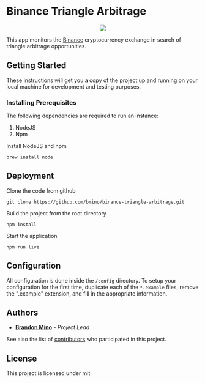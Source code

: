 # Binance Triangle Arbitrage

<p align="center">
    <img src="https://github.com/bmino/binance-triangle-arbitrage/blob/master/src/resources/mainDisplay.png">
</p>

This app monitors the [Binance](https://www.binance.com) cryptocurrency exchange in search of triangle arbitrage opportunities.


## Getting Started

These instructions will get you a copy of the project up and running on your local machine for development and testing purposes.


### Installing Prerequisites

The following dependencies are required to run an instance:

1. NodeJS
2. Npm

Install NodeJS and npm

```
brew install node
```


## Deployment

Clone the code from github
```
git clone https://github.com/bmino/binance-triangle-arbitrage.git
```

Build the project from the root directory
```
npm install
```

Start the application
```
npm run live
```


## Configuration

All configuration is done inside the `/config` directory.
To setup your configuration for the first time, duplicate each of the `*.example` files, remove the ".example" extension, and fill in the appropriate information.


## Authors

* **[Brandon Mino](https://github.com/bmino)** - *Project Lead*

See also the list of [contributors](https://github.com/bmino/binance-triangle-arbitrage/contributors) who participated in this project.


## License

This project is licensed under mit
